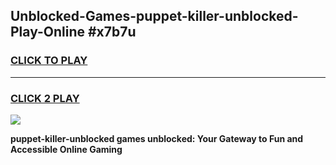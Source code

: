 
## Unblocked-Games-puppet-killer-unblocked-Play-Online #x7b7u
<h3>
<a href="https://news.freeplayer.one?title=puppet-killer-unblocked&ref=3">CLICK TO PLAY</a></h3>
<hr>

<h3>
<a href="https://news.freeplayer.one?title=puppet-killer-unblocked&ref=3">CLICK 2 PLAY</a>
  
</h3>

<a href="https://news.freeplayer.one?title=puppet-killer-unblocked&ref=3"><img src="https://clearcache.store/games.png"></a>


**puppet-killer-unblocked games unblocked: Your Gateway to Fun and Accessible Online Gaming**
